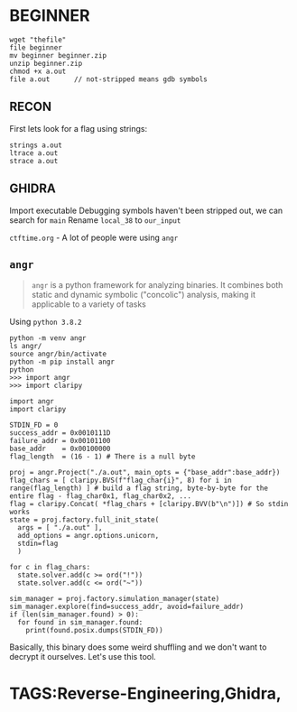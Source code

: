 # BEGINNER
```
wget "thefile"
file beginner
mv beginner beginner.zip
unzip beginner.zip
chmod +x a.out
file a.out      // not-stripped means gdb symbols
```

## RECON
First lets look for a flag using strings:
```
strings a.out
ltrace a.out
strace a.out
```

## GHIDRA
Import executable
Debugging symbols haven't been stripped out, we can search for `main`
Rename `local_38` to `our_input`

`ctftime.org` - A lot of people were using `angr`

## `angr`
>`angr` is a python framework for analyzing binaries. It combines both static and dynamic symbolic ("concolic") analysis, making it applicable to a variety of tasks

Using `python 3.8.2`
```
python -m venv angr
ls angr/
source angr/bin/activate
python -m pip install angr
python
>>> import angr
>>> import claripy
```

```
import angr
import claripy

STDIN_FD = 0
success_addr = 0x0010111D
failure_addr = 0x00101100
base_addr    = 0x00100000
flag_length  = (16 - 1) # There is a null byte

proj = angr.Project("./a.out", main_opts = {"base_addr":base_addr})
flag_chars = [ claripy.BVS(f"flag_char{i}", 8) for i in range(flag_length) ] # build a flag string, byte-by-byte for the entire flag - flag_char0x1, flag_char0x2, ...
flag = claripy.Concat( *flag_chars + [claripy.BVV(b"\n")]) # So stdin works
state = proj.factory.full_init_state(
  args = [ "./a.out" ],
  add_options = angr.options.unicorn,
  stdin=flag
  )
  
for c in flag_chars:
  state.solver.add(c >= ord("!"))
  state.solver.add(c <= ord("~"))
  
sim_manager = proj.factory.simulation_manager(state)
sim_manager.explore(find=success_addr, avoid=failure_addr)
if (len(sim_manager.found) > 0):
  for found in sim_manager.found:
    print(found.posix.dumps(STDIN_FD))
```


Basically, this binary does some weird shuffling and we don't want to decrypt it ourselves. Let's use this tool.
# TAGS:Reverse-Engineering,Ghidra,
